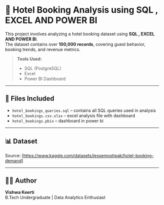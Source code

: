 # 🏨 Hotel Booking Analysis using SQL , EXCEL AND POWER BI 

This project involves analyzing a hotel booking dataset using **SQL , EXCEL AND POWER BI**.  
The dataset contains over **100,000 records**, covering guest behavior, booking trends, and revenue metrics.

> **Tools Used:**  
> - SQL (PostgreSQL)  
> - Excel   
> - Power BI Dashboard  

---

 

## 📁 Files Included

- `hotel_bookings_queries.sql` – contains all SQL queries used in analysis
- `hotel_bookings.csv.xlsx` – excel analysis file with dashboard
- `hotel_bookings.pbix` – dashboard in power bi 

---

## 📊 Dataset

Source: [https://www.kaggle.com/datasets/jessemostipak/hotel-booking-demand]

---

## 👨‍🎓 Author

**Vishwa Keerti**  
B.Tech Undergraduate | Data Analytics Enthusiast  
 

